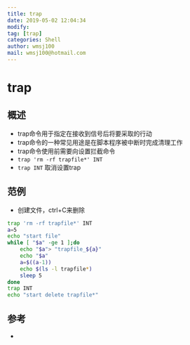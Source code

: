 ```yaml
---
title: trap
date: 2019-05-02 12:04:34	
modify: 
tag: [trap]
categories: Shell 
author: wmsj100
mail: wmsj100@hotmail.com
---
```


# trap

## 概述
- trap命令用于指定在接收到信号后将要采取的行动
- trap命令的一种常见用途是在脚本程序被中断时完成清理工作
- trap命令使用前需要向设置拦截命令
- `trap 'rm -rf trapfile*' INT`
- `trap INT` 取消设置trap

## 范例
- 创建文件，ctrl+C来删除
```sh
trap 'rm -rf trapfile*' INT
a=5
echo "start file"
while [ "$a" -ge 1 ];do
    echo "$a"> "trapfile_${a}"
    echo "$a"
    a=$((a-1))
    echo $(ls -l trapfile*)
    sleep 5
done
trap INT
echo "start delete trapfile*"
```

## 参考
- []()
